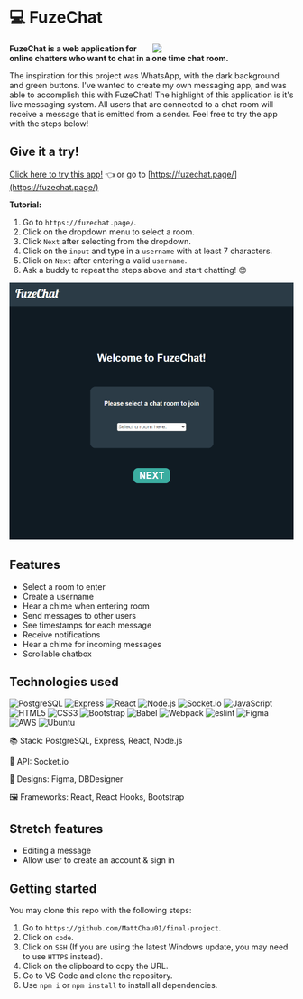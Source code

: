 # :computer: FuzeChat

<img src="https://media4.giphy.com/media/v1.Y2lkPTc5MGI3NjExM2Y1ODY5YWNmMTM0NDkzMGM0NzhlZjUzMGI0MzU0ZmQxZDk3MzgwNCZjdD1n/LrMM4QuRx5BDzLzAMR/giphy.gif" align="right" width="250">

<strong>FuzeChat is a web application for online chatters who want to chat in a one time chat room.</strong>

The inspiration for this project was WhatsApp, with the dark background and green buttons. I've wanted to create my own messaging app, and was able to accomplish this with FuzeChat! The highlight of this application is it's live messaging system. All users that are connected to a chat room will receive a message that is emitted from a sender. Feel free to try the app with the steps below!

## Give it a try!

[Click here to try this app!](https://fuzechat.page/) :point_left: or go to [https://fuzechat.page/](https://fuzechat.page/)

<strong>Tutorial:</strong>

1. Go to `https://fuzechat.page/`.
2. Click on the dropdown menu to select a room.
3. Click `Next` after selecting from the dropdown.
4. Click on the `input` and type in a `username` with at least 7 characters.
5. Click on `Next` after entering a valid `username`.
6. Ask a buddy to repeat the steps above and start chatting! :blush:

<img src="/assets/D1.gif" alt="tutorial">

## Features

- Select a room to enter
- Create a username
- Hear a chime when entering room
- Send messages to other users
- See timestamps for each message
- Receive notifications
- Hear a chime for incoming messages
- Scrollable chatbox

## Technologies used

![PostgreSQL](https://img.shields.io/badge/PostgreSQL-316192?style=for-the-badge&logo=postgresql&logoColor=white)
![Express](https://img.shields.io/badge/Express.js-000000?style=for-the-badge&logo=express&logoColor=white)
![React](https://img.shields.io/badge/React-20232A?style=for-the-badge&logo=react&logoColor=61DAFB)
![Node.js](https://img.shields.io/badge/Node.js-339933?style=for-the-badge&logo=nodedotjs&logoColor=white)
![Socket.io](https://img.shields.io/badge/Socket.io-010101?&style=for-the-badge&logo=Socket.io&logoColor=white)
![JavaScript](https://img.shields.io/badge/JavaScript-323330?style=for-the-badge&logo=javascript&logoColor=F7DF1E)
![HTML5](https://img.shields.io/badge/HTML5-E34F26?style=for-the-badge&logo=html5&logoColor=white)
![CSS3](https://img.shields.io/badge/CSS3-1572B6?style=for-the-badge&logo=css3&logoColor=white)
![Bootstrap](https://img.shields.io/badge/Bootstrap-563D7C?style=for-the-badge&logo=bootstrap&logoColor=white)
![Babel](https://img.shields.io/badge/Babel-F9DC3E?style=for-the-badge&logo=babel&logoColor=white)
![Webpack](https://img.shields.io/badge/Webpack-8DD6F9?style=for-the-badge&logo=Webpack&logoColor=white)
![eslint](https://img.shields.io/badge/eslint-3A33D1?style=for-the-badge&logo=eslint&logoColor=white)
![Figma](https://img.shields.io/badge/Figma-F24E1E?style=for-the-badge&logo=figma&logoColor=white)
![AWS](https://img.shields.io/badge/Amazon_AWS-FF9900?style=for-the-badge&logo=amazonaws&logoColor=white)
![Ubuntu](https://img.shields.io/badge/Ubuntu-E95420?style=for-the-badge&logo=ubuntu&logoColor=white)

:books: Stack: PostgreSQL, Express, React, Node.js

:tokyo_tower: API: Socket.io

:memo: Designs: Figma, DBDesigner

:framed_picture: Frameworks: React, React Hooks, Bootstrap

## Stretch features

- Editing a message
- Allow user to create an account & sign in

## Getting started

You may clone this repo with the following steps:
1. Go to `https://github.com/MattChau01/final-project`.
2. Click on `code`.
3. Click on `SSH` (If you are using the latest Windows update, you may need to use `HTTPS` instead).
4. Click on the clipboard to copy the URL.
5. Go to VS Code and clone the repository.
6. Use `npm i` or `npm install` to install all dependencies.

